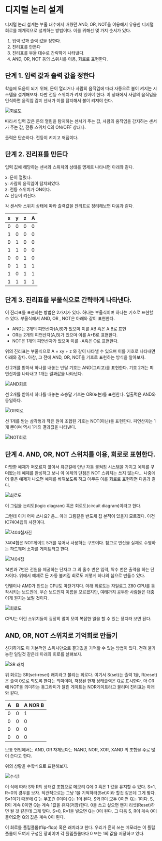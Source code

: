 # 디지털 논리 설계

디지털 논리 설계는 부울 대수에서 배웠던 AND, OR, NOT을 이용해서 유용한 디지털 회로를 체계적으로 설계하는 방법이다. 이를 위해선 몇 가지 순서가 있다.

1. 입력 값과 출력 값을 정한다.
2. 진리표를 만든다
3. 진리표를 부울 대수로 간략하게 나타낸다.
4. AND, OR, NOT 등의 스위치를 이용, 회로로 표현한다.

## 단계 1. 입력 값과 출력 값을 정한다

학습에 도움이 되기 위해, 문이 열리거나 사람의 움직임에 따라 자동으로 불이 켜지는 시스템을 설계해보자. 다만 전등 스위치가 켜져 있어야 한다. 이 상태에서 사람의 움직임을 인식하면 움직임 감지 센서가 이를 탐지해서 불이 켜져야 한다.


![회로도](./img/circuit.png)

따라서 입력 값은 문의 열림을 탐지하는 센서가 주는 값, 사람의 움직임을 감지하는 센서가 주는 값, 전등 스위치 C의 ON/OFF 상태다.

출력은 단순하다. 전등이 켜지고 꺼짐이다.

## 단계 2. 진리표를 만든다

입력 값에 해당하는 센서와 스위치의 상태를 명제로 나타내면 아래와 같다.

x: 문이 열렸다.   
y: 사람의 움직임이 탐지되었다.    
z: 전등 스위치가 ON이다.    
A: 전등이 켜진다.   

각 센서와 스위치 상태에 따라 출력값을 진리표로 정리해보면 다음과 같다.

| x | y | z | A |
| - | - | - | - |
| 0 | 0 | 0 | 0 | 
| 1 | 0 | 0 | 0 | 
| 0 | 1 | 0 | 0 | 
| 1 | 1 | 0 | 0 |
| 0 | 0 | 1 | 0 |
| 0 | 1 | 1 | 1 | 
| 1 | 0 | 1 | 1 | 
| 1 | 1 | 1 | 1 |  

## 단계 3. 진리표를 부울식으로 간략하게 나타낸다.

이 진리표를 표현하는 방법은 2가지가 있다. 하나는 부울식이며 하나는 기호로 표현할 수 있다. 부울식에서 AND, OR , NOT은 아래와 같이 표현한다.
- AND는 2개의 피연산자(A,B)가 있으며 이를 AB 혹은 A.B로 표현
- OR는 2개의 피연산자(A,B)가 있으며 이를 A+B로 표현한다.
- NOT은 1개의 피연산자가 있으며 이를 -A혹은 O로 표현한다.

위의 진리표는 부울식으로 A = xy + z 와 같이 나타낼 수 있으며 이를 기호로 나타내면 아래와 같다. 아참, 그 전에 AND, OR, NOT을 기호로 표현하는 방식을 알아보자. 

선 2개를 받아서 하나를 내놓는 반달 기호는 AND(그리고)를 표현한다. 기호 2개는 피연산자를 나타내고 1개는 결과값을 나타낸다.

![AND회로](./img/and-gate.png)

선 2개를 받아서 하나를 내놓는 초승달 기호는 OR(또는)를 표현한다. 입출력은 AND와 동일하다.

![OR회로](./img/or-gate.png)

선 1개를 받는 삼각형과 작은 원이 조합된 기호는 NOT(아닌)을 표현한다. 피연산자는 1개 뿐이며 역시 1개의 결과값을 나타낸다.

![NOT회로](./img/not-gate.png)


## 단계 4. AND, OR, NOT 스위치를 이용, 회로로 표현한다.

마땅한 예제가 떠오르지 않아서 퇴근길에 만난 자동 불켜짐 시스템을 가지고 예제를 꾸며봤는데 예제를 완성하고 보니 이 예제의 단점은 NOT 스위치는 쓰지 않는다... 나중에 더 좋은 예제가 나오면 예제를 바꿔보도록 하고 아무튼 이를 회로로 표현하면 다음과 같다.

![회로도](./img/my-circuit.png)

이 그림을 논리도(logic diagram) 혹은 회로도(circuit diagram)이라고 한다.

그런데 이거 어따 쓰나요? 음... 아래 그림같은 반도체 칩 본적이 있을지 모르겠다. 이건 IC7404칩의 사진이다.

![7404칩사진](./img/ic-7404.png)

7404칩은 NOT게이트 5개를 묶어서 사용하는 구조이다. 참고로 연산을 실제로 수행하는 하드웨어 소자를 게이트라고 한다.

![7404칩](https://www.elecparts101.com/wp-content/uploads/2019/10/SN7404-pinout.jpg)

14번과 7번은 전원을 제공하는 단자고 그 외 홀수 번은 입력, 짝수 번은 출력을 하는 단자이다. 위에서 예제로 든 자동 불켜짐 회로도 저렇게 하나의 칩으로 만들수 있다.

인텔이나 AMD가 만드는 CPU도 마찬가지다. 아래 회로도는 자일로그 Z80 CPU를 동작시키는 보드인데, 무슨 보드인지 이름을 모르겠지만, 여태까지 공부한 사람들은 대충 이게 뭔지는 보일 것이다.

![회로도](./img/geioP.gif)

CPU는 이런 스위치들이 굉장히 많이 모여 복잡한 일을 할 수 있는 장치라 보면 된다. 

## AND, OR, NOT 스위치로 기억회로 만들기

신기하게도 이 기본적인 스위치만으로 결과값을 기억할 수 있는 방법이 있다. 전혀 불가능한 일일것 같은데 아래의 회로를 살펴보자.

![SR 래치](./img/sr-latch.png)

위 회로는 SR(set-reset) 래치라고 불리는 회로다. 여기서 S(set)는 출력 1을, R(reset)은 출력 0으로 되도록 한다는 의미이며, 저장된 현재 상태출력은 Q로 표시한다. 아 OR에 NOT을 의미하는 동그라미가 달린 게이트는 NOR게이트라고 불리며 진리표는 아래와 같다.

| A | B | A NOR B |
| - | - | - |
| 0 | 0 | 1 |
| 0 | 0 | 0 |
| 0 | 0 | 0 |
| 0 | 0 | 0 |

보통 현업에서는 AND, OR 자체보다는 NAND, NOR, XOR, XAND 의 조합을 주로 많이 쓴다고 한다.

위의 상황을 수학식으로 표현해보자.

![수식1](./img/expression1.png)

이 식에 따라 S와 R의 상태값 조합으로 메모리 Q에 0 혹은 1 값을 유지할 수 있다.
S=1, R=0의 경우를 보자. 직관적으로는 그냥 1을 기억하라(Set)이라 할것 같은데 그게 맞다. S=1이기 때문에 Q'는 무조건 0이며 Q는 1이 된다. S와 R이 모두 0이면 Q는 1이다. S, R이 계속 0이면 Q는 계속 1값을 유지(저장)한다. 0을 쓰고 싶으면 왠지 리셋(Reset)하면 될 것 같은데 그게 맞다. S=0, R=1을 넣으면 Q는 0이 된다. 그 다음 S, R이 계속 0이 들어오면 Q의 값은 계속 0이 된다.

이 회로를 플립플롭(flip-flop) 혹은 래치라고 한다. 우리가 흔히 쓰는 메모리는 이 플립플롭이 모여서 구성된 장비이며 각 플립플롭마다 0 또는 1의 값을 저장하고 있다.
